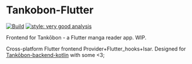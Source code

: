 Tankobon-Flutter
======================
[![Build](https://github.com/AcetylsalicylicAcid/tankobon-flutter/actions/workflows/build.yml/badge.svg)](https://github.com/AcetylsalicylicAcid/tankobon-flutter/actions/workflows/build.yml)
[![style: very good analysis](https://img.shields.io/badge/style-very_good_analysis-B22C89.svg)](https://pub.dev/packages/very_good_analysis)

Frontend for Tankōbon - a Flutter manga reader app. WIP.

Cross-platform Flutter frontend Provider+Flutter_hooks+Isar. Designed for [Tankōbon-backend-kotlin](https://github.com/AcetylsalicylicAcid/tankobon-backend-kotlin) with some <3;

